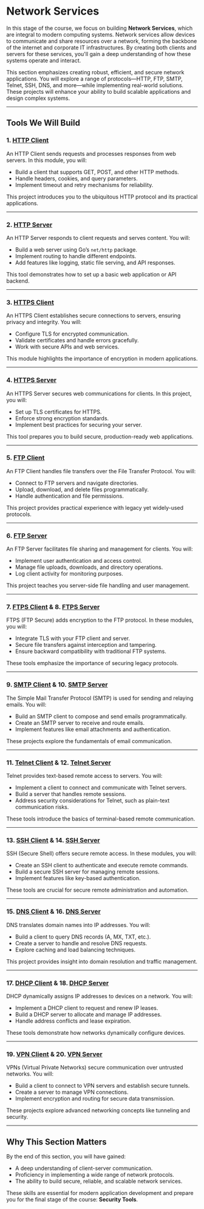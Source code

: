 # Network Services

In this stage of the course, we focus on building **Network Services**, which are integral to modern computing systems. Network services allow devices to communicate and share resources over a network, forming the backbone of the internet and corporate IT infrastructures. By creating both clients and servers for these services, you'll gain a deep understanding of how these systems operate and interact.

This section emphasizes creating robust, efficient, and secure network applications. You will explore a range of protocols—HTTP, FTP, SMTP, Telnet, SSH, DNS, and more—while implementing real-world solutions. These projects will enhance your ability to build scalable applications and design complex systems.

---

## Tools We Will Build

### 1. [HTTP Client](Go-Tools-HTTP-Client.md)
An HTTP Client sends requests and processes responses from web servers. In this module, you will:
- Build a client that supports GET, POST, and other HTTP methods.
- Handle headers, cookies, and query parameters.
- Implement timeout and retry mechanisms for reliability.

This project introduces you to the ubiquitous HTTP protocol and its practical applications.

---

### 2. [HTTP Server](Go-Tools-HTTP-Server.md)
An HTTP Server responds to client requests and serves content. You will:
- Build a web server using Go’s `net/http` package.
- Implement routing to handle different endpoints.
- Add features like logging, static file serving, and API responses.

This tool demonstrates how to set up a basic web application or API backend.

---

### 3. [HTTPS Client](Go-Tools-HTTPS-Client.md)
An HTTPS Client establishes secure connections to servers, ensuring privacy and integrity. You will:
- Configure TLS for encrypted communication.
- Validate certificates and handle errors gracefully.
- Work with secure APIs and web services.

This module highlights the importance of encryption in modern applications.

---

### 4. [HTTPS Server](Go-Tools-HTTPS-Server.md)
An HTTPS Server secures web communications for clients. In this project, you will:
- Set up TLS certificates for HTTPS.
- Enforce strong encryption standards.
- Implement best practices for securing your server.

This tool prepares you to build secure, production-ready web applications.

---

### 5. [FTP Client](Go-Tools-FTP-Client.md)
An FTP Client handles file transfers over the File Transfer Protocol. You will:
- Connect to FTP servers and navigate directories.
- Upload, download, and delete files programmatically.
- Handle authentication and file permissions.

This project provides practical experience with legacy yet widely-used protocols.

---

### 6. [FTP Server](Go-Tools-FTP-Server.md)
An FTP Server facilitates file sharing and management for clients. You will:
- Implement user authentication and access control.
- Manage file uploads, downloads, and directory operations.
- Log client activity for monitoring purposes.

This project teaches you server-side file handling and user management.

---

### 7. [FTPS Client](Go-Tools-FTPS-Client.md) & 8. [FTPS Server](Go-Tools-FTPS-Server.md)
FTPS (FTP Secure) adds encryption to the FTP protocol. In these modules, you will:
- Integrate TLS with your FTP client and server.
- Secure file transfers against interception and tampering.
- Ensure backward compatibility with traditional FTP systems.

These tools emphasize the importance of securing legacy protocols.

---

### 9. [SMTP Client](Go-Tools-SMTP-Client.md) & 10. [SMTP Server](Go-Tools-SMTP-Server.md)
The Simple Mail Transfer Protocol (SMTP) is used for sending and relaying emails. You will:
- Build an SMTP client to compose and send emails programmatically.
- Create an SMTP server to receive and route emails.
- Implement features like email attachments and authentication.

These projects explore the fundamentals of email communication.

---

### 11. [Telnet Client](Go-Tools-Telnet-Client.md) & 12. [Telnet Server](Go-Tools-Telnet-Server.md)
Telnet provides text-based remote access to servers. You will:
- Implement a client to connect and communicate with Telnet servers.
- Build a server that handles remote sessions.
- Address security considerations for Telnet, such as plain-text communication risks.

These tools introduce the basics of terminal-based remote communication.

---

### 13. [SSH Client](Go-Tools-SSH-Client.md) & 14. [SSH Server](Go-Tools-SSH-Server.md)
SSH (Secure Shell) offers secure remote access. In these modules, you will:
- Create an SSH client to authenticate and execute remote commands.
- Build a secure SSH server for managing remote sessions.
- Implement features like key-based authentication.

These tools are crucial for secure remote administration and automation.

---

### 15. [DNS Client](Go-Tools-DNS-Client.md) & 16. [DNS Server](Go-Tools-DNS-Server.md)
DNS translates domain names into IP addresses. You will:
- Build a client to query DNS records (A, MX, TXT, etc.).
- Create a server to handle and resolve DNS requests.
- Explore caching and load balancing techniques.

This project provides insight into domain resolution and traffic management.

---

### 17. [DHCP Client](Go-Tools-DHCP-Client.md) & 18. [DHCP Server](Go-Tools-DHCP-Server.md)
DHCP dynamically assigns IP addresses to devices on a network. You will:
- Implement a DHCP client to request and renew IP leases.
- Build a DHCP server to allocate and manage IP addresses.
- Handle address conflicts and lease expiration.

These tools demonstrate how networks dynamically configure devices.

---

### 19. [VPN Client](Go-Tools-VPN-Client.md) & 20. [VPN Server](Go-Tools-VPN-Server.md)
VPNs (Virtual Private Networks) secure communication over untrusted networks. You will:
- Build a client to connect to VPN servers and establish secure tunnels.
- Create a server to manage VPN connections.
- Implement encryption and routing for secure data transmission.

These projects explore advanced networking concepts like tunneling and security.

---

## Why This Section Matters

By the end of this section, you will have gained:
- A deep understanding of client-server communication.
- Proficiency in implementing a wide range of network protocols.
- The ability to build secure, reliable, and scalable network services.

These skills are essential for modern application development and prepare you for the final stage of the course: **Security Tools**.